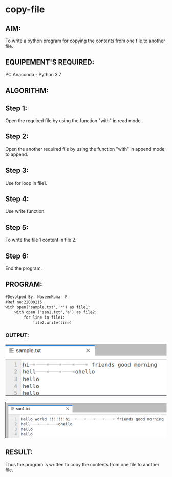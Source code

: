 # copy-file
## AIM:
To write a python program for copying the contents from one file to another file.
## EQUIPEMENT'S REQUIRED: 
PC
Anaconda - Python 3.7
## ALGORITHM: 
## Step 1:
Open the required file by using the function "with" in read mode.

## Step 2:
Open the another required file by using the function "with" in append mode to append.

## Step 3:
Use for loop in file1.

## Step 4:
Use write function.

## Step 5:
To write the file 1 content in file 2.

## Step 6:
End the program.

## PROGRAM:
```
#Devolped By: NaveenKumar P
#Ref no:22009215
with open('sample.txt','r') as file1:
    with open ('san1.txt','a') as file2:
        for line in file1:
            file2.write(line)
```

### OUTPUT:
![sample1](/op1.png)

![sample2](/op2.png)



## RESULT:
Thus the program is written to copy the contents from one file to another file.
